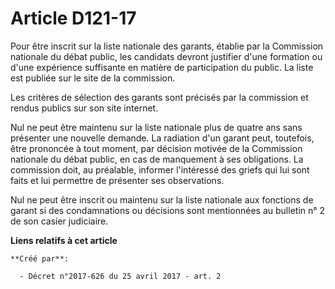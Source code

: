 # Article D121-17

Pour être inscrit sur la liste nationale des garants, établie par la Commission nationale du débat public, les candidats
devront justifier d'une formation ou d'une expérience suffisante en matière de participation du public. La liste est publiée
sur le site de la commission.

Les critères de sélection des garants sont précisés par la commission et rendus publics sur son site internet.

Nul ne peut être maintenu sur la liste nationale plus de quatre ans sans présenter une nouvelle demande. La radiation d'un
garant peut, toutefois, être prononcée à tout moment, par décision motivée de la Commission nationale du débat public, en cas
de manquement à ses obligations. La commission doit, au préalable, informer l'intéressé des griefs qui lui sont faits et lui
permettre de présenter ses observations.

Nul ne peut être inscrit ou maintenu sur la liste nationale aux fonctions de garant si des condamnations ou décisions sont
mentionnées au bulletin n° 2 de son casier judiciaire.

**Liens relatifs à cet article**

	**Créé par**:

	  - Décret n°2017-626 du 25 avril 2017 - art. 2
